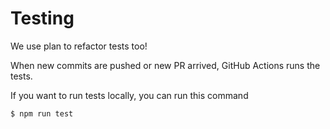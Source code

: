# Testing

We use plan to refactor tests too!

When new commits are pushed or new PR arrived, GitHub Actions runs the tests.

If you want to run tests locally, you can run this command

```text
$ npm run test
```

